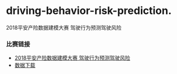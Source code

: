 # driving-behavior-risk-prediction.
2018平安产险数据建模大赛 驾驶行为预测驾驶风险 

### 比赛链接

* [2018平安产险数据建模大赛 驾驶行为预测驾驶风险 ](http://www.datafountain.cn/?u=7612594&&#/competitions/284/intro)
* [数据下载](http://www.datafountain.cn/?u=7612594&&#/competitions/284/data-download)